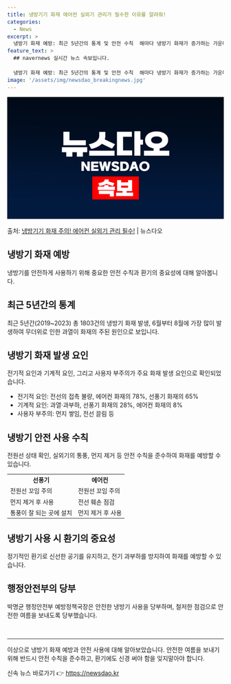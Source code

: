 ```yaml
---
title: 냉방기기 화재 에어컨 실외기 관리가 필수한 이유를 알려줘!
categories:
  - News
excerpt: >
  냉방기 화재 예방: 최근 5년간의 통계 및 안전 수칙  해마다 냉방기 화재가 증가하는 가운데, 최근 5년(2…
feature_text: >
  ## navernews 실시간 뉴스 속보입니다.

  냉방기 화재 예방: 최근 5년간의 통계 및 안전 수칙  해마다 냉방기 화재가 증가하는 가운데, 최근 5년(2…
image: '/assets/img/newsdao_breakingnews.jpg'
---
```


![뉴스다오 속보](/assets/img/newsdao_breakingnews.jpg)

<p>출처: <a href="https://newsdao.kr/4282" rel="dofollow">냉방기기 화재 주의! 에어컨 실외기 관리 필수!</a> | 뉴스다오</p>

<h2 data-ke-size="size26">냉방기 화재 예방</h2>
냉방기를 안전하게 사용하기 위해 중요한 안전 수칙과 환기의 중요성에 대해 알아봅니다.

<h2 data-ke-size="size22">최근 5년간의 통계</h2>
<p data-ke-size="size16">최근 5년간(2019~2023) 총 1803건의 냉방기 화재 발생, 6월부터 8월에 가장 많이 발생하여 무더위로 인한 과열이 화재의 주된 원인으로 보입니다.</p>

<h2 data-ke-size="size22">냉방기 화재 발생 요인</h2>
<p data-ke-size="size16">전기적 요인과 기계적 요인, 그리고 사용자 부주의가 주요 화재 발생 요인으로 확인되었습니다.</p>
<ul>
<li>전기적 요인: 전선의 접촉 불량, 에어컨 화재의 78%, 선풍기 화재의 65%</li>
<li>기계적 요인: 과열·과부하, 선풍기 화재의 28%, 에어컨 화재의 8%</li>
<li>사용자 부주의: 먼지 쌓임, 전선 끌림 등</li>
</ul>

<h2 data-ke-size="size22">냉방기 안전 사용 수칙</h2>
<p data-ke-size="size16">전원선 상태 확인, 실외기의 통풍, 먼지 제거 등 안전 수칙을 준수하여 화재를 예방할 수 있습니다.</p>
<table>
   <tr>
      <td style="text-align: center; height: 17px;"><b>선풍기</b></td>
      <td style="text-align: center; height: 17px;"><b>에어컨</b></td>
   </tr>
   <tr>
      <td>전원선 꼬임 주의</td>
      <td>전원선 꼬임 주의</td>
   </tr>
   <tr>
      <td>먼지 제거 후 사용</td>
      <td>전선 훼손 점검</td>
   </tr>
   <tr>
      <td>통풍이 잘 되는 곳에 설치</td>
      <td>먼지 제거 후 사용</td>
   </tr>
</table>

<h2 data-ke-size="size22">냉방기 사용 시 환기의 중요성</h2>
<p data-ke-size="size16">정기적인 환기로 신선한 공기를 유지하고, 전기 과부하를 방지하여 화재를 예방할 수 있습니다.</p>

<h2 data-ke-size="size22">행정안전부의 당부</h2>
<p data-ke-size="size16">박명균 행정안전부 예방정책국장은 안전한 냉방기 사용을 당부하며, 철저한 점검으로 안전한 여름을 보내도록 당부했습니다.</p>

<p data-ke-size="size16">&nbsp;</p>
<hr>

<p data-ke-size="size16"></p>
<p data-ke-size="size16">이상으로 냉방기 화재 예방과 안전 사용에 대해 알아보았습니다. 안전한 여름을 보내기 위해 반드시 안전 수칙을 준수하고, 환기에도 신경 써야 함을 잊지말아야 합니다.</p>
<p data-ke-size="size16"></p> 

신속 뉴스 바로가기 👉 <a href="https://newsdao.kr" rel="dofollow">https://newsdao.kr</a>


